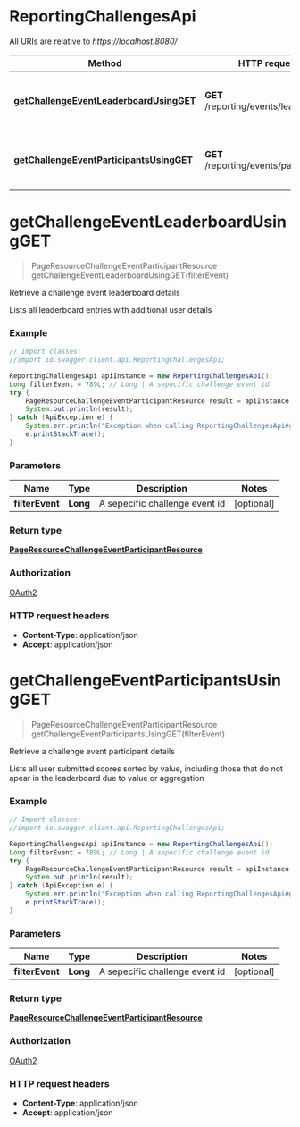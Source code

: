 # ReportingChallengesApi

All URIs are relative to *https://localhost:8080/*

Method | HTTP request | Description
------------- | ------------- | -------------
[**getChallengeEventLeaderboardUsingGET**](ReportingChallengesApi.md#getChallengeEventLeaderboardUsingGET) | **GET** /reporting/events/leaderboard | Retrieve a challenge event leaderboard details
[**getChallengeEventParticipantsUsingGET**](ReportingChallengesApi.md#getChallengeEventParticipantsUsingGET) | **GET** /reporting/events/participants | Retrieve a challenge event participant details


<a name="getChallengeEventLeaderboardUsingGET"></a>
# **getChallengeEventLeaderboardUsingGET**
> PageResourceChallengeEventParticipantResource getChallengeEventLeaderboardUsingGET(filterEvent)

Retrieve a challenge event leaderboard details

Lists all leaderboard entries with additional user details

### Example
```java
// Import classes:
//import io.swagger.client.api.ReportingChallengesApi;

ReportingChallengesApi apiInstance = new ReportingChallengesApi();
Long filterEvent = 789L; // Long | A sepecific challenge event id
try {
    PageResourceChallengeEventParticipantResource result = apiInstance.getChallengeEventLeaderboardUsingGET(filterEvent);
    System.out.println(result);
} catch (ApiException e) {
    System.err.println("Exception when calling ReportingChallengesApi#getChallengeEventLeaderboardUsingGET");
    e.printStackTrace();
}
```

### Parameters

Name | Type | Description  | Notes
------------- | ------------- | ------------- | -------------
 **filterEvent** | **Long**| A sepecific challenge event id | [optional]

### Return type

[**PageResourceChallengeEventParticipantResource**](PageResourceChallengeEventParticipantResource.md)

### Authorization

[OAuth2](../README.md#OAuth2)

### HTTP request headers

 - **Content-Type**: application/json
 - **Accept**: application/json

<a name="getChallengeEventParticipantsUsingGET"></a>
# **getChallengeEventParticipantsUsingGET**
> PageResourceChallengeEventParticipantResource getChallengeEventParticipantsUsingGET(filterEvent)

Retrieve a challenge event participant details

Lists all user submitted scores sorted by value, including those that do not apear in the leaderboard due to value or aggregation

### Example
```java
// Import classes:
//import io.swagger.client.api.ReportingChallengesApi;

ReportingChallengesApi apiInstance = new ReportingChallengesApi();
Long filterEvent = 789L; // Long | A sepecific challenge event id
try {
    PageResourceChallengeEventParticipantResource result = apiInstance.getChallengeEventParticipantsUsingGET(filterEvent);
    System.out.println(result);
} catch (ApiException e) {
    System.err.println("Exception when calling ReportingChallengesApi#getChallengeEventParticipantsUsingGET");
    e.printStackTrace();
}
```

### Parameters

Name | Type | Description  | Notes
------------- | ------------- | ------------- | -------------
 **filterEvent** | **Long**| A sepecific challenge event id | [optional]

### Return type

[**PageResourceChallengeEventParticipantResource**](PageResourceChallengeEventParticipantResource.md)

### Authorization

[OAuth2](../README.md#OAuth2)

### HTTP request headers

 - **Content-Type**: application/json
 - **Accept**: application/json


